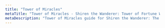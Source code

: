 ```yaml
---
title: "Tower of Miracles"
metaTitle: "Tower of Miracles - Shiren the Wanderer: Tower of Fortune Wiki"
metaDescription: "Tower of Miracles guide for Shiren the Wanderer: The Tower of Fortune and the Dice of Fate."
---
```

